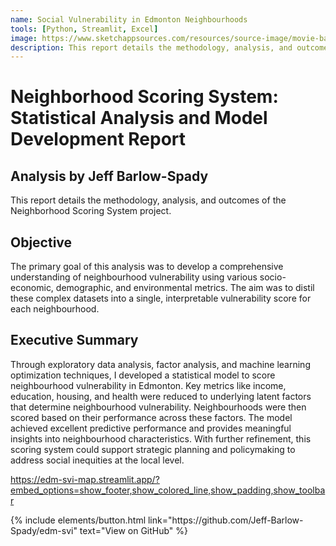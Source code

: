 ```yaml
---
name: Social Vulnerability in Edmonton Neighbourhoods
tools: [Python, Streamlit, Excel]
image: https://www.sketchappsources.com/resources/source-image/movie-badges-jurajjurik.png
description: This report details the methodology, analysis, and outcomes of the Neighborhood Scoring System project. The project analyzed various socio-economic, demographic, and environmental metrics to distill these complex datasets into a single, interpretable vulnerability score for each neighborhood in Edmonton. A streamlit web app was built to visualize the neighborhood scores and related data.
---
```


# Neighborhood Scoring System: Statistical Analysis and Model Development Report 
## Analysis by Jeff Barlow-Spady

This report details the methodology, analysis, and outcomes of the Neighborhood Scoring System project.

## Objective

The primary goal of this analysis was to develop a comprehensive understanding of neighbourhood vulnerability using various socio-economic, demographic, and environmental metrics. The aim was to distil these complex datasets into a single, interpretable vulnerability score for each neighbourhood.

## Executive Summary

Through exploratory data analysis, factor analysis, and machine learning optimization techniques, I developed a statistical model to score neighbourhood vulnerability in Edmonton. Key metrics like income, education, housing, and health were reduced to underlying latent factors that determine neighbourhood vulnerability. Neighbourhoods were then scored based on their performance across these factors. The model achieved excellent predictive performance and provides meaningful insights into neighbourhood characteristics. With further refinement, this scoring system could support strategic planning and policymaking to address social inequities at the local level.

<https://edm-svi-map.streamlit.app/?embed_options=show_footer,show_colored_line,show_padding,show_toolbar>

<p class="text-center">
{% include elements/button.html link="https://github.com/Jeff-Barlow-Spady/edm-svi" text="View on GitHub" %}
</p>